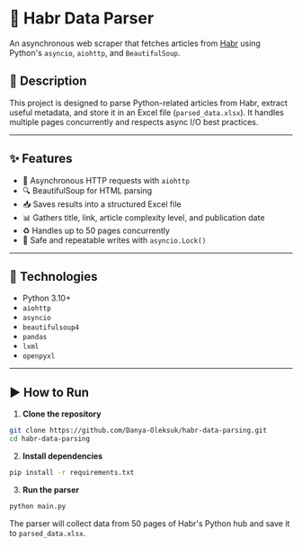 
# 📰 Habr Data Parser

An asynchronous web scraper that fetches articles from [Habr](https://habr.com/ru/hubs/python/articles/) using Python's `asyncio`, `aiohttp`, and `BeautifulSoup`.

## 📌 Description

This project is designed to parse Python-related articles from Habr, extract useful metadata, and store it in an Excel file (`parsed_data.xlsx`). It handles multiple pages concurrently and respects async I/O best practices.

---

## ✨ Features

- 🚀 Asynchronous HTTP requests with `aiohttp`
- 🔍 BeautifulSoup for HTML parsing
- 📥 Saves results into a structured Excel file
- 📊 Gathers title, link, article complexity level, and publication date
- ♻ Handles up to 50 pages concurrently
- 🧪 Safe and repeatable writes with `asyncio.Lock()`

---

## 🔧 Technologies

- Python 3.10+
- `aiohttp`
- `asyncio`
- `beautifulsoup4`
- `pandas`
- `lxml`
- `openpyxl`

---

## ▶️ How to Run

1. **Clone the repository**

```bash
git clone https://github.com/Danya-Oleksuk/habr-data-parsing.git
cd habr-data-parsing
```

2. **Install dependencies**

```bash
pip install -r requirements.txt
```

3. **Run the parser**

```bash
python main.py
```

The parser will collect data from 50 pages of Habr's Python hub and save it to `parsed_data.xlsx`.
